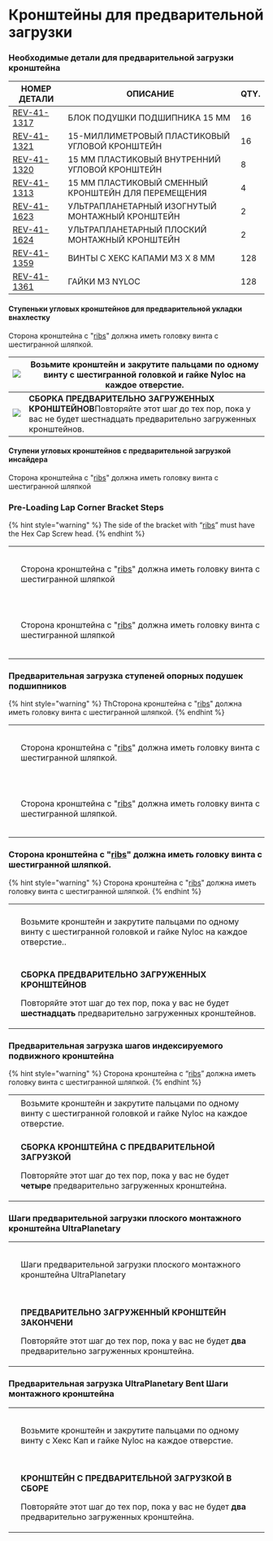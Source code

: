 # Кронштейны для предварительной загрузки

### Необходимые детали для предварительной загрузки кронштейна

| **НОМЕР ДЕТАЛИ**                                          | **ОПИСАНИЕ**                                        | **QTY.** |
| --------------------------------------------------------- | --------------------------------------------------- | -------- |
| ​[REV-41-1317](https://www.revrobotics.com/rev-41-1317/)​ | БЛОК ПОДУШКИ ПОДШИПНИКА 15 ММ                       | 16       |
| ​[REV-41-1321](https://www.revrobotics.com/rev-41-1321/)​ | 15-МИЛЛИМЕТРОВЫЙ ПЛАСТИКОВЫЙ УГЛОВОЙ КРОНШТЕЙН      | 16       |
| ​[REV-41-1320](https://www.revrobotics.com/rev-41-1320/)​ | 15 ММ ПЛАСТИКОВЫЙ ВНУТРЕННИЙ УГЛОВОЙ КРОНШТЕЙН      | 8        |
| ​[REV-41-1313](https://www.revrobotics.com/rev-41-1313/)​ | 15 ММ ПЛАСТИКОВЫЙ СМЕННЫЙ КРОНШТЕЙН ДЛЯ ПЕРЕМЕЩЕНИЯ | 4        |
| ​[REV-41-1623](https://www.revrobotics.com/rev-41-1623/)​ | УЛЬТРАПЛАНЕТАРНЫЙ ИЗОГНУТЫЙ МОНТАЖНЫЙ КРОНШТЕЙН     | 2        |
| ​[REV-41-1624](https://www.revrobotics.com/rev-41-1624/)​ | УЛЬТРАПЛАНЕТАРНЫЙ ПЛОСКИЙ МОНТАЖНЫЙ КРОНШТЕЙН       | 2        |
| ​[REV-41-1359](https://www.revrobotics.com/rev-41-1359/)​ | ВИНТЫ С ХЕКС КАПАМИ M3 X 8 ММ                       | 128      |
| ​[REV-41-1361](https://www.revrobotics.com/rev-41-1361/)​ | ГАЙКИ M3 NYLOC                                      | 128      |

#### Ступеньки угловых кронштейнов для предварительной укладки внахлестку <a href="#stupenki-uglovykh-kronshteinov-dlya-predvaritelnoi-ukladki-vnakhlestku" id="stupenki-uglovykh-kronshteinov-dlya-predvaritelnoi-ukladki-vnakhlestku"></a>

Сторона кронштейна с "[ribs](https://app.gitbook.com/o/YVRlgEE8wQREEYYeolkQ/s/Sos6byfsl9HRK0BfdZSt/\~/changes/YarwCuYVWTecCthghtgw/build-guides/zubchataya-peredacha-ekstruzhiona/kronshteiny-dlya-predvaritelnoi-zagruzki)" должна иметь головку винта с шестигранной шляпкой.

| ​​![](https://2589213514-files.gitbook.io/\~/files/v0/b/gitbook-legacy-files/o/assets%2F-M5yw0n8IneF5-9ybLjT%2F-MCJO2HP8-0d6P3fQ3Wa%2F-MCNx86EB\_09X1vrmkWU%2FACD\_Pre-Load%20Lap%20Corner.svg?alt=media\&token=03832eed-6f36-4b96-997f-55a39b263f01)​​  | Возьмите кронштейн и закрутите пальцами по одному винту с шестигранной головкой и гайке Nyloc на каждое отверстие.                                        |
| -------------------------------------------------------------------------------------------------------------------------------------------------------------------------------------------------------------------------------------------------------- | --------------------------------------------------------------------------------------------------------------------------------------------------------- |
| ​​![](https://2589213514-files.gitbook.io/\~/files/v0/b/gitbook-legacy-files/o/assets%2F-M5yw0n8IneF5-9ybLjT%2F-MCJO2HP8-0d6P3fQ3Wa%2F-MCNxhkHT6UAqtnYuThm%2FACD\_Pre-Loaded%20Lap%20Corner.svg?alt=media\&token=a2268b66-7528-43aa-95de-f73c8924e618)​​ | **СБОРКА ПРЕДВАРИТЕЛЬНО ЗАГРУЖЕННЫХ КРОНШТЕЙНОВ**​Повторяйте этот шаг до тех пор, пока у вас не будет шестнадцать предварительно загруженных кронштейнов. |

#### Ступени угловых кронштейнов с предварительной загрузкой инсайдера <a href="#stupeni-uglovykh-kronshteinov-s-predvaritelnoi-zagruzkoi-insaidera" id="stupeni-uglovykh-kronshteinov-s-predvaritelnoi-zagruzkoi-insaidera"></a>

Сторона кронштейна с "[ribs](broken-reference)" должна иметь головку винта с шестигранной шляпкой

### Pre-Loading Lap Corner Bracket Steps&#x20;

{% hint style="warning" %}
The side of the bracket with “[ribs](broken-reference)” must have the Hex Cap Screw head.
{% endhint %}

|                                                                                                                                                                                                                                                                                                                  |                                                                                                   |
| ---------------------------------------------------------------------------------------------------------------------------------------------------------------------------------------------------------------------------------------------------------------------------------------------------------------- | ------------------------------------------------------------------------------------------------- |
| <p>​</p><p><img src="https://2589213514-files.gitbook.io/~/files/v0/b/gitbook-legacy-files/o/assets%2F-M5yw0n8IneF5-9ybLjT%2F-MCJO2HP8-0d6P3fQ3Wa%2F-MCNx86EB_09X1vrmkWU%2FACD_Pre-Load%20Lap%20Corner.svg?alt=media&#x26;token=03832eed-6f36-4b96-997f-55a39b263f01" alt="" data-size="original"></p><p>​</p>   | Сторона кронштейна с "[ribs](broken-reference)" должна иметь головку винта с шестигранной шляпкой |
| <p>​</p><p><img src="https://2589213514-files.gitbook.io/~/files/v0/b/gitbook-legacy-files/o/assets%2F-M5yw0n8IneF5-9ybLjT%2F-MCJO2HP8-0d6P3fQ3Wa%2F-MCNxhkHT6UAqtnYuThm%2FACD_Pre-Loaded%20Lap%20Corner.svg?alt=media&#x26;token=a2268b66-7528-43aa-95de-f73c8924e618" alt="" data-size="original"></p><p>​</p> | Сторона кронштейна с "[ribs](broken-reference)" должна иметь головку винта с шестигранной шляпкой |

### Предварительная загрузка ступеней опорных подушек подшипников&#x20;

{% hint style="warning" %}
ThСторона кронштейна с "[ribs](broken-reference)" должна иметь головку винта с шестигранной шляпкой.
{% endhint %}

|                                                                                                                                                                                                                                                                                                            |                                                                                                    |
| ---------------------------------------------------------------------------------------------------------------------------------------------------------------------------------------------------------------------------------------------------------------------------------------------------------- | -------------------------------------------------------------------------------------------------- |
| <p>​</p><p><img src="https://2589213514-files.gitbook.io/~/files/v0/b/gitbook-legacy-files/o/assets%2F-M5yw0n8IneF5-9ybLjT%2F-MCJO2HP8-0d6P3fQ3Wa%2F-MCNXpeKDlZTtYN5LK5J%2FACD_Pre-Load%20Corner.svg?alt=media&#x26;token=75e483e5-03c3-41de-931b-3b9982e779c1" alt="" data-size="original"></p><p>​</p>   | Сторона кронштейна с "[ribs](broken-reference)" должна иметь головку винта с шестигранной шляпкой. |
| <p>​</p><p><img src="https://2589213514-files.gitbook.io/~/files/v0/b/gitbook-legacy-files/o/assets%2F-M5yw0n8IneF5-9ybLjT%2F-MCJO2HP8-0d6P3fQ3Wa%2F-MCNv_X2QEBoRk6yEPMW%2FACD_Pre-Loaded%20Corner.svg?alt=media&#x26;token=db3df393-dfbc-42aa-aa39-0d2195bcb3aa" alt="" data-size="original"></p><p>​</p> | Сторона кронштейна с "[ribs](broken-reference)" должна иметь головку винта с шестигранной шляпкой. |

### Сторона кронштейна с "[ribs](broken-reference)" должна иметь головку винта с шестигранной шляпкой.&#x20;

{% hint style="warning" %}
Сторона кронштейна с "[ribs](broken-reference)" должна иметь головку винта с шестигранной шляпкой.
{% endhint %}

|                                                                                                                                                                                                                                                                                                                   |                                                                                                                                                                                                              |
| ----------------------------------------------------------------------------------------------------------------------------------------------------------------------------------------------------------------------------------------------------------------------------------------------------------------- | ------------------------------------------------------------------------------------------------------------------------------------------------------------------------------------------------------------ |
| <p>​</p><p><img src="https://2589213514-files.gitbook.io/~/files/v0/b/gitbook-legacy-files/o/assets%2F-M5yw0n8IneF5-9ybLjT%2F-MCJO2HP8-0d6P3fQ3Wa%2F-MCNzqXarvcRwKWKsQX8%2FACD_Pre-Load%20Pillow%20Block.svg?alt=media&#x26;token=cc672fd6-3a1b-43fe-baec-6f049ec9e55c" alt="" data-size="original"></p><p>​</p>  | Возьмите кронштейн и закрутите пальцами по одному винту с шестигранной головкой и гайке Nyloc на каждое отверстие..                                                                                          |
| <p>​</p><p><img src="https://2589213514-files.gitbook.io/~/files/v0/b/gitbook-legacy-files/o/assets%2F-M5yw0n8IneF5-9ybLjT%2F-MCEN1axcQC8Et-VSY2v%2F-MCENatOdPYdhkS1PbeR%2FACD_Preloaded%20Pillow%20Block.svg?alt=media&#x26;token=89e735da-4d12-43a5-b114-ad9dfb1eeb4d" alt="" data-size="original"></p><p>​</p> | <p><strong>СБОРКА ПРЕДВАРИТЕЛЬНО ЗАГРУЖЕННЫХ КРОНШТЕЙНОВ</strong> </p><p></p><p>Повторяйте этот шаг до тех пор, пока у вас не будет <strong>шестнадцать</strong> предварительно загруженных кронштейнов.</p> |

### &#x20;Предварительная загрузка шагов индексируемого подвижного кронштейна

{% hint style="warning" %}
Сторона кронштейна с “[ribs](broken-reference)”  должна иметь головку винта с шестигранной шляпкой.
{% endhint %}

|                                                                                                                                                                                                                                                                                                           |                                                                                                                                                                                                        |
| --------------------------------------------------------------------------------------------------------------------------------------------------------------------------------------------------------------------------------------------------------------------------------------------------------- | ------------------------------------------------------------------------------------------------------------------------------------------------------------------------------------------------------ |
| <p>​</p><p><img src="https://2589213514-files.gitbook.io/~/files/v0/b/gitbook-legacy-files/o/assets%2F-M5yw0n8IneF5-9ybLjT%2F-MIzF43SJsd07qw1XST6%2F-MJ3xyVA_pLx34Ze8gxL%2Findexable%20motion%20brack%201.svg?alt=media&#x26;token=a2dd2eb5-f98a-45fa-a569-bf61a6b53a4b" alt="" data-size="original"></p> | Возьмите кронштейн и закрутите пальцами по одному винту с шестигранной головкой и гайке Nyloc на каждое отверстие.                                                                                     |
| <p>​</p><p><img src="https://2589213514-files.gitbook.io/~/files/v0/b/gitbook-legacy-files/o/assets%2F-M5yw0n8IneF5-9ybLjT%2F-MIzF43SJsd07qw1XST6%2F-MJ3yVPd-VSans8qu363%2Findexable%20motion%20brack%202.svg?alt=media&#x26;token=e66032c0-e38e-4ea8-afc7-f0d188e7a4e6" alt="" data-size="original"></p> | <p><strong>СБОРКА КРОНШТЕЙНА С ПРЕДВАРИТЕЛЬНОЙ ЗАГРУЗКОЙ</strong> </p><p></p><p>Повторяйте этот шаг до тех пор, пока у вас не будет <strong>четыре</strong> предварительно загруженных кронштейна.</p> |

### Шаги предварительной загрузки плоского монтажного кронштейна UltraPlanetary

|                                                                                                                                                                                                                                                                                                                  |                                                                                                                                                                                                     |
| ---------------------------------------------------------------------------------------------------------------------------------------------------------------------------------------------------------------------------------------------------------------------------------------------------------------- | --------------------------------------------------------------------------------------------------------------------------------------------------------------------------------------------------- |
| <p>​</p><p><img src="https://2589213514-files.gitbook.io/~/files/v0/b/gitbook-legacy-files/o/assets%2F-M5yw0n8IneF5-9ybLjT%2F-MCEN1axcQC8Et-VSY2v%2F-MCENqBkbR1mX0qFn1GW%2FACD_Pre-Load%20Flat%20Motor.svg?alt=media&#x26;token=d7ebbad4-a4c2-4c84-b52e-d6d26757bad3" alt="" data-size="original"></p><p>​</p>   | Шаги предварительной загрузки плоского монтажного кронштейна UltraPlanetary                                                                                                                         |
| <p>​</p><p><img src="https://2589213514-files.gitbook.io/~/files/v0/b/gitbook-legacy-files/o/assets%2F-M5yw0n8IneF5-9ybLjT%2F-MCEN1axcQC8Et-VSY2v%2F-MCENsl9WR9RnYAvFgi6%2FACD_Pre-Loaded%20Flat%20Motor.svg?alt=media&#x26;token=926ff103-e669-458f-88e4-9fb0c1a83827" alt="" data-size="original"></p><p>​</p> | <p><strong>ПРЕДВАРИТЕЛЬНО ЗАГРУЖЕННЫЙ КРОНШТЕЙН ЗАКОНЧЕНИ</strong></p><p></p><p>Повторяйте этот шаг до тех пор, пока у вас не будет <strong>два</strong> предварительно загруженных кронштейна.</p> |

### Предварительная загрузка UltraPlanetary Bent Шаги монтажного кронштейна

|                                                                                                                                                                                                                                                                                                                  |                                                                                                                                                                                              |
| ---------------------------------------------------------------------------------------------------------------------------------------------------------------------------------------------------------------------------------------------------------------------------------------------------------------- | -------------------------------------------------------------------------------------------------------------------------------------------------------------------------------------------- |
| <p>​</p><p><img src="https://2589213514-files.gitbook.io/~/files/v0/b/gitbook-legacy-files/o/assets%2F-M5yw0n8IneF5-9ybLjT%2F-MCEN1axcQC8Et-VSY2v%2F-MCEO2r1N7zeTI_1F6VI%2FACD_Pre-Load%20Bent%20Motor.svg?alt=media&#x26;token=15a2bc94-c642-471e-9177-ad1fa9406280" alt="" data-size="original"></p><p>​</p>   | Возьмите кронштейн и закрутите пальцами по одному винту с Хекс Кап и гайке Nyloc на каждое отверстие.                                                                                        |
| <p>​</p><p><img src="https://2589213514-files.gitbook.io/~/files/v0/b/gitbook-legacy-files/o/assets%2F-M5yw0n8IneF5-9ybLjT%2F-MCEN1axcQC8Et-VSY2v%2F-MCEO5TdZNg902z_x7Gz%2FACD_Pre-Loaded%20Bent%20Motor.svg?alt=media&#x26;token=2b74817c-2a8a-4586-b0cd-3956457ddff9" alt="" data-size="original"></p><p>​</p> | <p><strong>КРОНШТЕЙН С ПРЕДВАРИТЕЛЬНОЙ ЗАГРУЗКОЙ В СБОРЕ</strong> </p><p>Повторяйте этот шаг до тех пор, пока у вас не будет <strong>два</strong> предварительно загруженных кронштейна.</p> |
